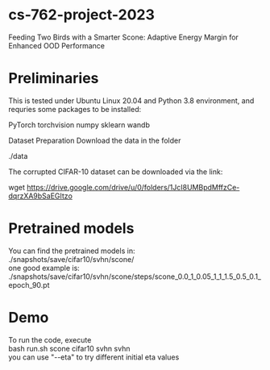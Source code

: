 # cs-762-project-2023
Feeding Two Birds with a Smarter Scone: Adaptive Energy Margin for Enhanced OOD Performance


# Preliminaries
This is tested under Ubuntu Linux 20.04 and Python 3.8 environment, and requries some packages to be installed:

PyTorch
torchvision
numpy
sklearn
wandb

Dataset Preparation
Download the data in the folder

./data

The corrupted CIFAR-10 dataset can be downloaded via the link:

wget https://drive.google.com/drive/u/0/folders/1JcI8UMBpdMffzCe-dqrzXA9bSaEGItzo

# Pretrained models
You can find the pretrained models in:  
./snapshots/save/cifar10/svhn/scone/  
one good example is:  
./snapshots/save/cifar10/svhn/scone/steps/scone_0.0_1_0.05_1_1_1.5_0.5_0.1_epoch_90.pt

# Demo
To run the code, execute  
bash run.sh scone cifar10 svhn svhn  
you can use "--eta" to try different initial eta values

